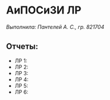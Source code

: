# АиПОСиЗИ ЛР
###### Выполнила: Пантелей А. С., гр. 821704

## Отчеты:
- ЛР 1: 
- ЛР 2: 
- ЛР 3: 
- ЛР 4: 
- ЛР 5: 
- ЛР 6: 
